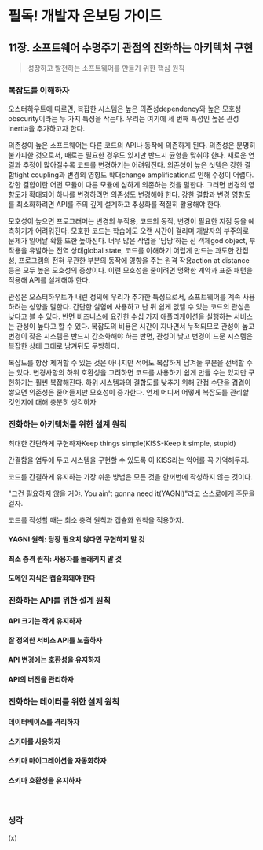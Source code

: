 # 필독! 개발자 온보딩 가이드

## 11장. 소프트웨어 수명주기 관점의 진화하는 아키텍처 구현

> 성장하고 발전하는 소프트웨어를 만들기 위한 핵심 원칙

### 복잡도를 이해하자

오스터하우트에 따르면, 복잡한 시스템은 높은 의존성dependency와 높은 모호성obscurity이라는 두 가지 특성을 작는다. 우리는 여기에 세 번째 특성인 높은 관성inertia을 추가하고자 한다.

의존성이 높은 소프트웨어는 다른 코드의 API나 동작에 의존하게 된다. 의존성은 분명히 불가피한 것으로서, 때로는 필요한 경우도 있지만 반드시 균형을 맞춰야 한다. 새로운 연결과 추정이 많아질수록 코드를 변경하기는 어려워진다. 의존성이 높은 싯템은 강한 결합tight coupling과 변경의 영향도 확대change amplification로 인해 수정이 어렵다. 강한 결합이란 어떤 모듈이 다른 모듈에 심하게 의존하는 것을 말한다. 그러면 변경의 영향도가 확대되어 하나를 변경하려면 의존성도 변경해야 한다. 강한 결합과 변경 영향도를 최소화하려면 API를 주의 깊게 설계하고 추상화를 적절히 활용해야 한다.

모호성이 높으면 프로그래머는 변경의 부작용, 코드의 동작, 변경이 필요한 지점 등을 예측하기가 어려워진다. 모호한 코드는 학습에도 오랜 시간이 걸리며 개발자의 부주의로 문제가 일어날 확률 또한 높아진다. 너무 많은 작업을 '담당'하는 신 객체god object, 부작용을 유발하는 전역 상태global state, 코드를 이해하기 어렵게 만드는 과도한 간접성, 프로그램의 전혀 무관한 부분의 동작에 영향을 주는 원격 작용action at distance 등은 모두 높은 모호성의 증상이다. 이런 모호성을 줄이려면 명확한 계약과 표준 패턴을 적용해 API를 설계해야 한다.

관성은 오스터하우트가 내린 정의에 우리가 추가한 특성으로서, 소프트웨어를 계속 사용하려는 성향을 말한다. 간단한 실험에 사용하고 난 뒤 쉽게 없앨 수 있는 코드의 관성은 낮다고 볼 수 있다. 반면 비즈니스에 요긴한 수십 가지 애플리케이션을 실행하는 서비스는 관성이 높다고 할 수 있다. 복잡도의 비용은 시간이 지나면서 누적되므로 관성이 높고 변경이 잦은 시스템은 반드시 간소화해야 하는 반면, 관성이 낮고 변경이 드문 시스템은 복잡한 상태 그대로 남겨뒤도 무방하다.

복잡도를 항상 제거할 수 있는 것은 아니지만 적어도 복잡하게 남겨둘 부분을 선택할 수는 있다. 변경사항의 하위 호환성을 고려하면 코드를 사용하기 쉽게 만들 수는 있지만 구현하기는 훨씬 복잡해진다. 하위 시스템과의 결합도를 낮추기 위해 간접 수단을 겹겹이 쌓으면 의존성은 줄어들지만 모호성이 증가한다. 언제 어디서 어떻게 복잡도를 관리할 것인지에 대해 충분히 생각하자

### 진화하는 아키텍처를 위한 설계 원칙

최대한 간단하게 구현하자Keep things simple(KISS-Keep it simple, stupid)

간결함을 염두에 두고 시스템을 구현할 수 있도록 이 KISS라는 약어를 꼭 기억해두자.

코드를 간결하게 유지하는 가장 쉬운 방법은 모든 것을 한꺼번에 작성하지 않는 것이다.

"그건 필요하지 않을 거야. You ain't gonna need it(YAGNI)"라고 스스로에게 주문을 걸자.

코드를 작성할 때는 최소 충격 원칙과 캡슐화 원칙을 적용하자.

#### YAGNI 원칙: 당장 필요치 않다면 구현하지 말 것
#### 최소 충격 원칙: 사용자를 놀래키지 말 것
#### 도메인 지식은 캡슐화돼야 한다
### 진화하는 API를 위한 설계 원칙
#### API 크기는 작게 유지하자
#### 잘 정의한 서비스 API를 노출하자
#### API 변경에는 호환성을 유지하자
#### API의 버전을 관리하자
### 진화하는 데이터를 위한 설계 원칙
#### 데이터베이스를 격리하자
#### 스키마를 사용하자
#### 스키마 마이그레이션을 자동화하자
#### 스키마 호환성을 유지하자

<br>

### 생각

(x)